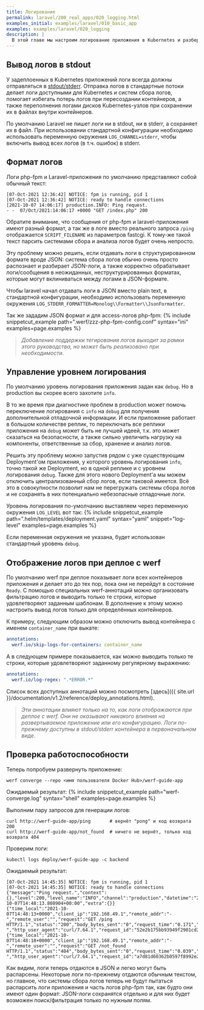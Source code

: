 ```yaml
---
title: Логирование
permalink: laravel/200_real_apps/020_logging.html
examples_initial: examples/laravel/010_basic_app
examples: examples/laravel/020_logging
description: |
  В этой главе мы настроим логирование приложения в Kubernetes и разберём его особенности, а также сделаем структурированный формат логов для последующего парсинга системами сбора и анализа логов.
---
```


## Вывод логов в stdout

У задеплоенных в Kubernetes приложений логи всегда должны отправляться в [stdout/stderr](https://ru.wikipedia.org/wiki/%D0%A1%D1%82%D0%B0%D0%BD%D0%B4%D0%B0%D1%80%D1%82%D0%BD%D1%8B%D0%B5_%D0%BF%D0%BE%D1%82%D0%BE%D0%BA%D0%B8#%D0%A1%D1%82%D0%B0%D0%BD%D0%B4%D0%B0%D1%80%D1%82%D0%BD%D1%8B%D0%B9_%D0%B2%D1%8B%D0%B2%D0%BE%D0%B4). Отправка логов в стандартные потоки делает логи доступными для Kubernetes и систем сбора логов, помогает избегать потерь логов при пересоздании контейнеров, а также переполнения логами дисков Kubernetes-узлов при сохранении их в файлах внутри контейнеров.

По умолчанию Laravel не пишет логи ни в stdout, ни в stderr, а сохраняет их в файл. При использовании стандартной конфигурации необходимо использовать переменную окружения `LOG_CHANNEL=stderr`, чтобы включить вывод всех логов (в т.ч. ошибок) в stderr.

## Формат логов

Логи php-fpm и Laravel-приложения по умолчанию представляют собой обычный текст:
```shell
[07-Oct-2021 12:36:42] NOTICE: fpm is running, pid 1
[07-Oct-2021 12:36:42] NOTICE: ready to handle connections
[2021-10-07 14:06:17] production.INFO: Ping request.
- -  07/Oct/2021:14:06:17 +0000 "GET /index.php" 200
```

Обратите внимание, что сообщения от php-fpm и laravel-приложения имеют разный формат, а так же в логе вместо реального запроса `/ping` отображается `SCRIPT_FILENAME` из параметров fastcgi. К тому-же такой текст парсить системами сбора и анализа логов будет очень непросто.

Эту проблему можно решить, если отдавать логи в структурированном формате вроде JSON: система сбора логов обычно очень просто распознает и разбирает JSON-логи, а также корректно обрабатывает логи/сообщения в неожиданных, неструктурированных форматах, которые могут вклиниваться между логами в JSON-формате.

Чтобы laravel начал отдавать логи в JSON вместо plain text, в стандартной конфигурации, необходимо использовать переменную окружения `LOG_STDERR_FORMATTER=Monolog\\Formatter\\JsonFormatter`.

Так же зададим JSON формат и для access-логов php-fpm:
{% include snippetcut_example path=".werf/zzz-php-fpm-config.conf" syntax="ini" examples=page.examples %}

> _Добавление поддержки тегирования логов выходит за рамки этого руководства, но может быть реализовано при необходимости._

## Управление уровнем логирования

По умолчанию уровень логирования приложения задан как `debug`. Но в production вы скорее всего захотите `info`.

В то же время при диагностике проблем в production может помочь переключение логирования с `info` на `debug` для получения дополнительной отладочной информации. И если приложение работает в большом количестве реплик, то переключать все реплики приложения на `debug` может быть не лучшей идеей, т.к. это может сказаться на безопасности, а также сильно увеличить нагрузку на компоненты, ответственные за сбор, хранение и анализ логов.

Решить эту проблему можно запустив рядом с уже существующим Deployment'ом приложения, у которого уровень логирования `info`, точно такой же Deployment, но в одной реплике и с уровнем логирования `debug`. Также для этого нового Deployment'а мы можем отключить централизованный сбор логов, если таковой имеется. Всё это в совокупности позволит нам не перегружать системы сбора логов и не сохранять в них потенциально небезопасные отладочные логи.

Уровень логирования по-умолчанию выставляем через переменную окружения `LOG_LEVEL` вот так:
{% include snippetcut_example path=".helm/templates/deployment.yaml" syntax="yaml" snippet="log-level" examples=page.examples %}

Если переменная окружения не указана, будет использован стандартный уровень `debug`.

## Отображение логов при деплое с werf

По умолчанию werf при деплое показывает логи всех контейнеров приложения и делает это до тех пор, пока они не перейдут в состояние `Ready`. 
С помощью специальных werf-аннотаций можно организовать фильтрацию логов и выводить только те строки, которые удовлетворяют заданным шаблонам.
В дополнение к этому можно настроить вывод логов только для определённых контейнеров.

К примеру, следующим образом можно отключить вывод контейнера с именем `container_name` при выкате:
```yaml
annotations:
  werf.io/skip-logs-for-containers: container_name
```

А в следующем примере показывается, как можно выводить только те строки, которые удовлетворяют заданному регулярному выражению:
```yaml
annotations:
  werf.io/log-regex: ".*ERROR.*"
```

Список всех доступных аннотаций можно посмотреть [здесь]({{ site.url }}/documentation/v1.2/reference/deploy_annotations.html).

> _Эти аннотации влияют только на то, как логи отображаются при деплое с werf. Они не оказывают никакого влияния на развертываемое приложение или его конфигурацию. Логи по-прежнему доступны в stdout/stderr контейнера в первоначальном виде._

## Проверка работоспособности

Теперь попробуем развернуть приложение:
```shell
werf converge --repo <имя пользователя Docker Hub>/werf-guide-app
```

Ожидаемый результат:
{% include snippetcut_example path="werf-converge.log" syntax="shell" examples=page.examples %}

Выполним пару запросов для генерации логов:
```shell
curl http://werf-guide-app/ping       # вернёт "pong" и код возврата 200
curl http://werf-guide-app/not_found  # ничего не вернёт, только код возврата 404
```

Проверим логи:
```shell
kubectl logs deploy/werf-guide-app -c backend
```

Ожидаемый результат:
```shell
[07-Oct-2021 14:45:35] NOTICE: fpm is running, pid 1
[07-Oct-2021 14:45:35] NOTICE: ready to handle connections
{"message":"Ping request.","context":{},"level":200,"level_name":"INFO","channel":"production","datetime":"2021-10-07T14:48:13.808904+00:00","extra":{}}
{"time_local":"2021-10-07T14:48:13+0000","client_ip":"192.168.49.1","remote_addr":"-","remote_user":"","request":"GET /ping HTTP/1.1","status":"200","body_bytes_sent":"0","request_time":"0.171","http_referrer":"-","http_user_agent":"curl/7.64.1","request_id":"52e2b175bb93949f2901cd27f297e057"}
{"time_local":"2021-10-07T14:48:18+0000","client_ip":"192.168.49.1","remote_addr":"-","remote_user":"","request":"GET /not_found HTTP/1.1","status":"404","body_bytes_sent":"0","request_time":"0.039","http_referrer":"-","http_user_agent":"curl/7.64.1","request_id":"a7d81d60362b0597f8992e290cd78a10"}
```

Как видим, логи теперь отдаются в JSON и легко могут быть распарсены. Некоторые логи по-прежнему отдаются обычным текстом, но главное, что системы сбора логов теперь не будут пытаться распарсить логи приложения и часть логов php-fpm так, как будто они имеют один формат: JSON-логи сохранятся отдельно и для них будет возможен поиск/фильтрация только по нужным полям.

